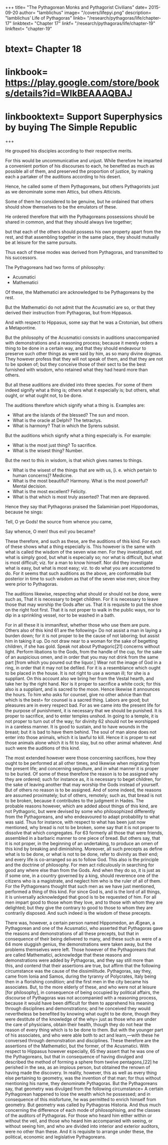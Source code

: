 +++
title= "The Pythagorean Monks and Pythagorist Civilians"
date= 2015-09-20
author= "Iamblichus"
image= "/covers/lifepyi.png"
description= "Iamblichus’ Life of Pythagoras"
linkb= "/research/pythagoras/life/chapter-17"
linkbtext= "Chapter 17"
linkf= "/research/pythagoras/life/chapter-19"
linkftext= "chapter-19"
# btext= Chapter 18
# linkbook= https://play.google.com/store/books/details?id=WlkBEAAAQBAJ
# linkbooktext= Support Superphysics by buying The Simple Republic
+++

He grouped his disciples according to their respective merits. 

<!-- For it was not fit that all of them should equally participate of the same things, as they were naturally dissimilar; nor was it indeed right that some should participate of all the most honorable auditions, but others of none, or should not at all partake of them.  -->

For this would be uncommunicative and unjust. While therefore he imparted a convenient portion of his discourses to each, he benefited as much as possible all of them, and preserved the proportion of justice, by making each a partaker of the auditions according to his desert. 

Hence, he called some of them Pythagoreans, but others Pythagorists just as we denominate some men Attics, but others Atticists. 

Some of them he considered to be genuine, but he ordained that others should show themselves to be the emulators of these. 

He ordered therefore that with the Pythagoreans possessions should be shared in common, and that they should always live together; 

but that each of the others should possess his own property apart from the rest, and that assembling together in the same place, they should mutually be at leisure for the same pursuits. 

Thus each of these modes was derived from Pythagoras, and transmitted to his successors. 

The Pythagoreans had two forms of philosophy:
- Acusmatici
- Mathematici

Of these, the Mathematici are acknowledged to be Pythagoreans by the rest. 

But the Mathematici do not admit that the Acusmatici are so, or that they derived their instruction from Pythagoras, but from Hippasus. 

And with respect to Hippasus, some say that he was a Crotonian, but others a Metapontine. 

But the philosophy of the Acusmatici consists in auditions unaccompanied with demonstrations and a reasoning process; because it merely orders a thing to be done in a certain way, and that they should endeavour to preserve such other things as were said by him, as so many divine dogmas. They however profess that they will not speak of them, and that they are not to be spoken of; but they conceive those of their sect to be the best furnished with wisdom, who retained what they had heard more than others. 

But all these auditions are divided into three species. For some of them indeed signify what a thing is; others what it especially is; but others, what ought, or what ought not, to be done. 

The auditions therefore which signify what a thing is. Examples are:

- What are the islands of the blessed? The sun and moon. 
- What is the oracle at Delphi? The tetractys. 
- What is harmony? That in which the Syrens subsist.

But the auditions which signify what a thing especially is. For example:

- What is the most just thing? To sacrifice. 
- What is the wisest thing? Number.

But the next to this in wisdom, is that which gives names to things. 

- What is the wisest of the things that are with us, [i. e. which pertain to human concerns]? Medicine. 
- What is the most beautiful? Harmony. What is the most powerful? Mental decision. 
- What is the most excellent? Felicity. 
- What is that which is most truly asserted? That men are depraved. 

Hence they say that Pythagoras praised the Salaminian poet Hippodomas, because he sings:

Tell, O ye Gods! the source from whence you came,

Say whence, O men! thus evil you became?

These therefore, and such as these, are the auditions of this kind. For each of these shows what a thing especially is. This however is the same with what is called the wisdom of the seven wise men. For they investigated, not what is simply good, but what is especially so; nor what is difficult, but what is most difficult; viz. for a man to know himself. Nor did they investigate what is easy, but what is most easy; viz. to do what you are accustomed to do. For it seems that such auditions as the above, are conformable but posterior in time to such wisdom as that of the seven wise men; since they were prior to Pythagoras. 

The auditions likewise, respecting what should or should not be done, were such as, That it is necessary to beget children. For it is necessary to leave those that may worship the Gods after us. That it is requisite to put the shoe on the right foot first. That it is not proper to walk in the public ways, nor to dip in a sprinkling vessel, nor to be washed in a bath. 

For in all these it is immanifest, whether those who use them are pure. Others also of this kind 61 are the following= Do not assist a man in laying a burden down; for it is not proper to be the cause of not laboring; but assist him in taking it up. Do not draw near to a woman for the sake of begetting children, if she has gold. Speak not about Pythagoric[21] concerns without light. Perform libations to the Gods, from the handle of the cup, for the sake of an auspicious omen, and in order that you may not drink from the same part [from which you poured out the liquor.] Wear not the image of God in a ring, in order that it may not be defiled. For it is a resemblance which ought to be placed in the house. It is not right to use a woman ill; for she is a suppliant. On this account also we bring her from the Vestal hearth, and take her by the right hand. Nor is it proper to sacrifice a white cock; for this also is a suppliant, and is sacred to the moon. Hence likewise it announces the hours. To him who asks for counsel, give no other advice than that which is the best= for counsel is a sacred thing. Labors are good; but pleasures are in every respect bad. For as we came into the present life for the purpose of punishment, it is necessary that we should be punished. It is proper to sacrifice, and to enter temples unshod. In going to a temple, it is not proper to turn out of the way; for divinity 62 should not be worshipped in a careless manner. It is good to sustain, and to have wounds in the breast; but it is bad to have them behind. The soul of man alone does not enter into those animals, which it is lawful to kill. Hence it is proper to eat those animals alone which it is fit to slay, but no other animal whatever. And such were the auditions of this kind.

The most extended however were those concerning sacrifices, how they ought to be performed at all other times, and likewise when migrating from the present life; and concerning sepulture, and in what manner it is proper to be buried. Of some of these therefore the reason is to be assigned why they are ordered; such for instance as, it is necessary to beget children, for the sake of leaving another that may worship the Gods instead of yourself. But of others no reason is to be assigned. And of some indeed, the reasons are assumed proximately; but of others, remotely; such as, that bread is not to be broken, because it contributes to the judgment in Hades. The probable reasons however, which are added about things of this kind, are not Pythagoric, but were devised by some who philosophized differently from the Pythagoreans, and who endeavoured to adapt probability to what was said. Thus for instance, with respect to what has been just now mentioned, why bread is not to be broken, some say that it is not proper to dissolve that which congregates. For 63 formerly all those that were friends, assembled in a barbaric manner to one piece of bread. But others say, that it is not proper, in the beginning of an undertaking, to produce an omen of this kind by breaking and diminishing. Moreover, all such precepts as define what is to be done, or what is not to be done, refer to divinity as their end; and every life is co-arranged so as to follow God. This also is the principle and the doctrine of philosophy. For men act ridiculously in searching for good any where else than from the Gods. And when they do so, it is just as if some one, in a country governed by a king, should reverence one of the citizens who is a magistrate, and neglect him who is the ruler of all of them. For the Pythagoreans thought that such men as we have just mentioned, performed a thing of this kind. For since God is, and is the lord of all things, it is universally acknowledged that good is to be requested of him. For all men impart good to those whom they love, and to those with whom they are delighted; but they give the contrary to good to those to whom they are contrarily disposed. And such indeed is the wisdom of these precepts.

There was, however, a certain person named Hippomedon, an Ægean, a Pythagorean and one of the Acusmatici, who asserted that Pythagoras gave the reasons and demonstrations of all these precepts, but that in consequence of their being delivered to many, and these such as were of a 64 more sluggish genius, the demonstrations were taken away, but the problems themselves were left. Those however of the Pythagoreans that are called Mathematici, acknowledge that these reasons and demonstrations were added by Pythagoras, and they say still more than this, and contend that their assertions are true, but affirm that the following circumstance was the cause of the dissimilitude. Pythagoras, say they, came from Ionia and Samos, during the tyranny of Polycrates, Italy being then in a florishing condition; and the first men in the city became his associates. But, to the more elderly of these, and who were not at leisure [for philosophy], in consequence of being occupied by political affairs, the discourse of Pythagoras was not accompanied with a reasoning process, because it would have been difficult for them to apprehend his meaning through disciplines and demonstrations; and he conceived they would nevertheless be benefited by knowing what ought to be done, though they were destitute of the knowledge of the why= just as those who are under the care of physicians, obtain their health, though they do not hear the reason of every thing which is to be done to them. But with the younger part of his associates, and who were able both to act and learn,—with these he conversed through demonstration and disciplines. These therefore are the assertions of the Mathematici, but the former, of the Acusmatici. With respect to Hippasus however especially, 65 they assert that he was one of the Pythagoreans, but that in consequence of having divulged and described the method of forming a sphere from twelve pentagons,[22] he perished in the sea, as an impious person, but obtained the renown of having made the discovery. In reality, however, this as well as every thing else pertaining to geometry, was the invention of that man; for thus without mentioning his name, they denominate Pythagoras. But the Pythagoreans say, that geometry was divulged from the following circumstance= A certain Pythagorean happened to lose the wealth which he possessed; and in consequence of this misfortune, he was permitted to enrich himself from geometry. But geometry was called by Pythagoras Historia. And thus much concerning the difference of each mode of philosophising, and the classes of the auditors of Pythagoras. For those who heard him either within or without the veil, and those who heard him accompanied with seeing, or without seeing him, and who are divided into interior and exterior auditors, were no other than these. And it is requisite to arrange under these, the political, economic and legislative Pythagoreans.



